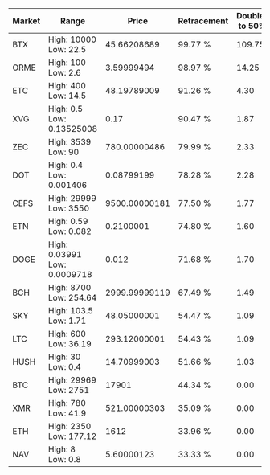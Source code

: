 | Market | Range | Price| Retracement | Doubles to 50% |
| --- | --- | --- | --- | --- |
| BTX | High: 10000<br />Low: 22.5 | 45.66208689 | 99.77 % | 109.75 |
| ORME | High: 100<br />Low: 2.6 | 3.59999494 | 98.97 % | 14.25 |
| ETC | High: 400<br />Low: 14.5 | 48.19789009 | 91.26 % | 4.30 |
| XVG | High: 0.5<br />Low: 0.13525008 | 0.17 | 90.47 % | 1.87 |
| ZEC | High: 3539<br />Low: 90 | 780.00000486 | 79.99 % | 2.33 |
| DOT | High: 0.4<br />Low: 0.001406 | 0.08799199 | 78.28 % | 2.28 |
| CEFS | High: 29999<br />Low: 3550 | 9500.00000181 | 77.50 % | 1.77 |
| ETN | High: 0.59<br />Low: 0.082 | 0.2100001 | 74.80 % | 1.60 |
| DOGE | High: 0.03991<br />Low: 0.0009718 | 0.012 | 71.68 % | 1.70 |
| BCH | High: 8700<br />Low: 254.64 | 2999.99999119 | 67.49 % | 1.49 |
| SKY | High: 103.5<br />Low: 1.71 | 48.05000001 | 54.47 % | 1.09 |
| LTC | High: 600<br />Low: 36.19 | 293.12000001 | 54.43 % | 1.09 |
| HUSH | High: 30<br />Low: 0.4 | 14.70999003 | 51.66 % | 1.03 |
| BTC | High: 29969<br />Low: 2751 | 17901 | 44.34 % | 0.00 |
| XMR | High: 780<br />Low: 41.9 | 521.00000303 | 35.09 % | 0.00 |
| ETH | High: 2350<br />Low: 177.12 | 1612 | 33.96 % | 0.00 |
| NAV | High: 8<br />Low: 0.8 | 5.60000123 | 33.33 % | 0.00 |
